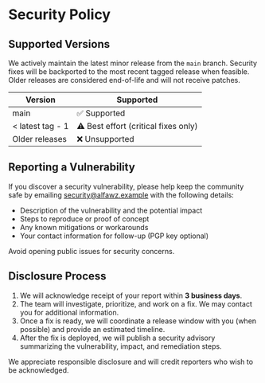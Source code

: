 # Security Policy

## Supported Versions

We actively maintain the latest minor release from the `main` branch. Security fixes will be backported to the most recent tagged release when feasible. Older releases are considered end-of-life and will not receive patches.

| Version | Supported          |
|---------|--------------------|
| main    | ✅ Supported       |
| < latest tag - 1 | ⚠️ Best effort (critical fixes only) |
| Older releases | ❌ Unsupported |

## Reporting a Vulnerability

If you discover a security vulnerability, please help keep the community safe by emailing [security@alfawz.example](mailto:security@alfawz.example) with the following details:

- Description of the vulnerability and the potential impact
- Steps to reproduce or proof of concept
- Any known mitigations or workarounds
- Your contact information for follow-up (PGP key optional)

Avoid opening public issues for security concerns.

## Disclosure Process

1. We will acknowledge receipt of your report within **3 business days**.
2. The team will investigate, prioritize, and work on a fix. We may contact you for additional information.
3. Once a fix is ready, we will coordinate a release window with you (when possible) and provide an estimated timeline.
4. After the fix is deployed, we will publish a security advisory summarizing the vulnerability, impact, and remediation steps.

We appreciate responsible disclosure and will credit reporters who wish to be acknowledged.
